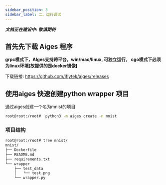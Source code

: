 ```yaml
---
sidebar_position: 3
sidebar_label: 二、运行调试
---
```


***文档正在建设中: 敬请期待***

## 首先先下载 Aiges 程序

**grpc模式下，AIges支持跨平台，win/mac/linux, 可独立运行， cgo模式下必须为linux环境[故提供的是docker镜像]**

下载链接:  https://github.com/iflytek/aiges/releases



## 使用aiges 快速创建python wrapper 项目
通过aiges创建一个名为mnist的项目

```bash
root@root:/root#  python3 -m aiges create -n mnist
```

### 项目结构

```bash
root@root:/root# tree mnist/
mnist/
├── Dockerfile
├── README.md
├── requirements.txt
└── wrapper
    ├── test_data
    │   └── test.png
    └── wrapper.py
```
